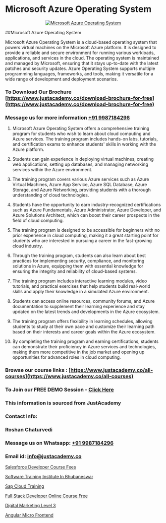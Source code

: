 # Microsoft Azure Operating System

<p align="center">
  <a href="https://justacademy.co/course-detail/microsoft-azure-training">
    <img src="https://justacademy.co/storage2/course_image/1708336833_course_image.png" alt="Microsoft Azure Operating System">
  </a>
</p>
##Microsoft Azure Operating System

Microsoft Azure Operating System is a cloud-based operating system that powers virtual machines on the Microsoft Azure platform. It is designed to provide a reliable and secure environment for running various workloads, applications, and services in the cloud. The operating system is maintained and managed by Microsoft, ensuring that it stays up-to-date with the latest patches and security updates. Azure Operating System supports multiple programming languages, frameworks, and tools, making it versatile for a wide range of development and deployment scenarios.
### To Download Our Brochure [https://www.justacademy.co/download-brochure-for-free](https://www.justacademy.co/download-brochure-for-free)
### Message us for more information [+91 9987184296](https://api.whatsapp.com/send?phone=919987184296)
1) Microsoft Azure Operating System offers a comprehensive training program for students who wish to learn about cloud computing and Azure services. The training program includes hands-on labs, tutorials, and certification exams to enhance students' skills in working with the Azure platform.

2) Students can gain experience in deploying virtual machines, creating web applications, setting up databases, and managing networking services within the Azure environment.

3) The training program covers various Azure services such as Azure Virtual Machines, Azure App Service, Azure SQL Database, Azure Storage, and Azure Networking, providing students with a thorough understanding of cloud technologies.

4) Students have the opportunity to earn industry-recognized certifications such as Azure Fundamentals, Azure Administrator, Azure Developer, and Azure Solutions Architect, which can boost their career prospects in the field of cloud computing.

5) The training program is designed to be accessible for beginners with no prior experience in cloud computing, making it a great starting point for students who are interested in pursuing a career in the fast-growing cloud industry.

6) Through the training program, students can also learn about best practices for implementing security, compliance, and monitoring solutions in Azure, equipping them with essential knowledge for ensuring the integrity and reliability of cloud-based systems.

7) The training program includes interactive learning modules, video tutorials, and practical exercises that help students build real-world skills and apply their knowledge in a simulated Azure environment.

8) Students can access online resources, community forums, and Azure documentation to supplement their learning experience and stay updated on the latest trends and developments in the Azure ecosystem.

9) The training program offers flexibility in learning schedules, allowing students to study at their own pace and customize their learning path based on their interests and career goals within the Azure ecosystem.

10) By completing the training program and earning certifications, students can demonstrate their proficiency in Azure services and technologies, making them more competitive in the job market and opening up opportunities for advanced roles in cloud computing.

### Browse our course links : [https://www.justacademy.co/all-courses](https://www.justacademy.co/all-courses) 
### To Join our FREE DEMO Session - [Click Here](https://www.justacademy.co/register-for-course-demo)


### This information is sourced from JustAcademy
### Contact Info:
### Roshan Chaturvedi
### Message us on Whatsapp: [+91 9987184296](https://api.whatsapp.com/send?phone=919987184296)
### Email id: [info@justacademy.co](mailto:info@justacademy.co)
                
[Salesforce Developer Course Fees](https://www.linkedin.com/pulse/salesforce-developer-course-fees-justacademy-portland-bxrof?trackingId=f4lp%2BOJa4o6dt7iQaWbj9w%3D%3D&lipi=urn%3Ali%3Apage%3Ad_flagship3_company_admin%3Bis%2Ftn4MqQ4e8qp62a5t3uQ%3D%3D)

[Software Training Institute In Bhubaneswar](https://www.linkedin.com/pulse/software-training-institute-bhubaneswar-justacademy-chennai-44fsc?trackingId=em8u78aGg%2FBIGb5OjKc68w%3D%3D&lipi=urn%3Ali%3Apage%3Ad_flagship3_company_admin%3BH6KMNh6EQhC0bc0MnOGqbQ%3D%3D)

[Sap Cloud Training](https://medium.com/@ranemanish460/sap-cloud-training-0b51ea751be8)

[Full Stack Developer Online Course Free](https://medium.com/@surajvaishnav5015/full-stack-developer-online-course-free-f884bc4b43f6)

[Digital Marketing Level 3](https://justacademyin.github.io/Articles/Digital-Marketing-Level-3)

[Angular Micro Frontend](https://justacademyin.github.io/justacademy/angular-micro-frontend)

